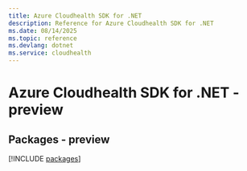```yaml
---
title: Azure Cloudhealth SDK for .NET
description: Reference for Azure Cloudhealth SDK for .NET
ms.date: 08/14/2025
ms.topic: reference
ms.devlang: dotnet
ms.service: cloudhealth
---
```

# Azure Cloudhealth SDK for .NET - preview
## Packages - preview
[!INCLUDE [packages](cloudhealth-index.md)]